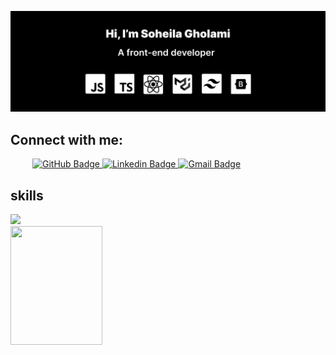 ![](/banner.png)
## Connect with me:


<div style="padding-left:35px" id="badges">
  <a href="https://github.com/soheilagholami">
    <img src="https://img.shields.io/badge/GitHub-black?style=for-the-badge&logo=GitHub&logoColor=white" alt="GitHub Badge"/>
  </a>
  <a href="https://www.linkedin.com/in/soheila-gholami/">
    <img src="https://img.shields.io/badge/Linkedin-blue?style=for-the-badge&logo=Linkedin&logoColor=white" alt="Linkedin Badge"/>
  </a>
  <a href="mailto:s.gholami1995@gmail.com">
    <img src="https://img.shields.io/badge/Gmail-D14836?style=for-the-badge&logo=Gmail&logoColor=white" alt="Gmail Badge"/>
  </a>
</div>


## skills
<div >
<a href="https://skillicons.dev">
<img src="https://skillicons.dev/icons?i=html,css,js,react,mui,bootstrap,tailwind,vscode,git,figma&perline=15" />
</a>
</div>
<img src='https://github-readme-stats.vercel.app/api/top-langs/?username=soheilagholami&layout=donut&https://https://github.com/SoheilaGholami/github-readme-stats&theme=tokyonight' width='54%' height='190'>

<!--
**SoheilaGholami/SoheilaGholami** is a ✨ _special_ ✨ repository because its `README.md` (this file) appears on your GitHub profile.

Here are some ideas to get you started:

- 🔭 I’m currently working on ...
- 🌱 I’m currently learning ...
- 👯 I’m looking to collaborate on ...
- 🤔 I’m looking for help with ...
- 💬 Ask me about ...
- 📫 How to reach me: ...
- 😄 Pronouns: ...
- ⚡ Fun fact: ...
-->
